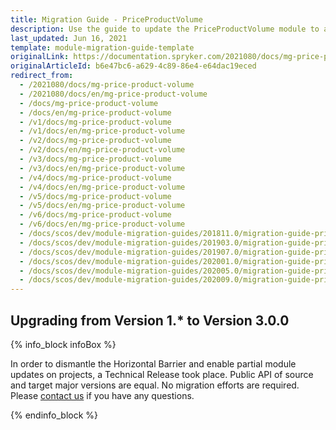 ```yaml
---
title: Migration Guide - PriceProductVolume
description: Use the guide to update the PriceProductVolume module to a newer version.
last_updated: Jun 16, 2021
template: module-migration-guide-template
originalLink: https://documentation.spryker.com/2021080/docs/mg-price-product-volume
originalArticleId: b6e47bc6-a629-4c89-86e4-e64dac19eced
redirect_from:
  - /2021080/docs/mg-price-product-volume
  - /2021080/docs/en/mg-price-product-volume
  - /docs/mg-price-product-volume
  - /docs/en/mg-price-product-volume
  - /v1/docs/mg-price-product-volume
  - /v1/docs/en/mg-price-product-volume
  - /v2/docs/mg-price-product-volume
  - /v2/docs/en/mg-price-product-volume
  - /v3/docs/mg-price-product-volume
  - /v3/docs/en/mg-price-product-volume
  - /v4/docs/mg-price-product-volume
  - /v4/docs/en/mg-price-product-volume
  - /v5/docs/mg-price-product-volume
  - /v5/docs/en/mg-price-product-volume
  - /v6/docs/mg-price-product-volume
  - /v6/docs/en/mg-price-product-volume
  - /docs/scos/dev/module-migration-guides/201811.0/migration-guide-priceproductvolume.html
  - /docs/scos/dev/module-migration-guides/201903.0/migration-guide-priceproductvolume.html
  - /docs/scos/dev/module-migration-guides/201907.0/migration-guide-priceproductvolume.html
  - /docs/scos/dev/module-migration-guides/202001.0/migration-guide-priceproductvolume.html
  - /docs/scos/dev/module-migration-guides/202005.0/migration-guide-priceproductvolume.html
  - /docs/scos/dev/module-migration-guides/202009.0/migration-guide-priceproductvolume.html
---
```


## Upgrading from Version 1.* to Version 3.0.0

{% info_block infoBox %}

In order to dismantle the Horizontal Barrier and enable partial module updates on projects, a Technical Release took place. Public API of source and target major versions are equal. No migration efforts are required. Please [contact us](https://spryker.com/en/support/) if you have any questions.

{% endinfo_block %}
